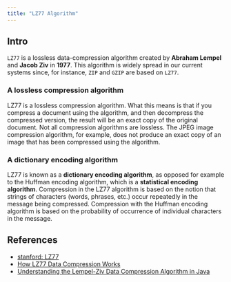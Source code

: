 ```yaml
---
title: "LZ77 Algorithm"
---
```


## Intro

`LZ77` is a lossless data-compression algorithm created by **Abraham Lempel** and **Jacob Ziv** in **1977**.
This algorithm is widely spread in our current systems since, for instance, `ZIP` and `GZIP` are based on `LZ77`.

### A lossless compression algorithm

LZ77 is a lossless compression algorithm.
What this means is that if you compress a document using the algorithm,
and then decompress the compressed version,
the result will be an exact copy of the original document.
Not all compression algorithms are lossless.
The JPEG image compression algorithm, for example,
does not produce an exact copy of an image that has been compressed using the algorithm.

### A dictionary encoding algorithm

LZ77 is known as a **dictionary encoding algorithm**,
as opposed for example to the Huffman encoding algorithm, which is a **statistical encoding algorithm**.
Compression in the LZ77 algorithm is based on the notion
that strings of characters (words, phrases, etc.) occur repeatedly in the message being compressed.
Compression with the Huffman encoding algorithm is based on the probability of occurrence of individual characters in the message.

## References

- [stanford: LZ77](https://cs.stanford.edu/people/eroberts/courses/soco/projects/data-compression/lossless/lz77/index.htm)
- [How LZ77 Data Compression Works](https://hackernoon.com/how-lz77-data-compression-works-yk113te0)
- [Understanding the Lempel-Ziv Data Compression Algorithm in Java](https://www.developer.com/java/data/understanding-the-lempel-ziv-data-compression-algorithm-in-java/)
